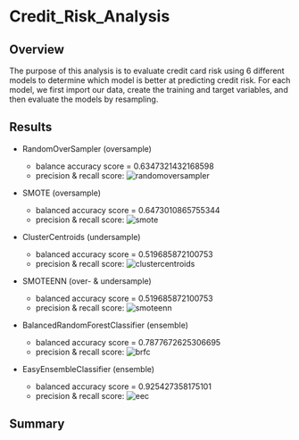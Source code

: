 # Credit_Risk_Analysis

## Overview
The purpose of this analysis is to evaluate credit card risk using 6 different models to determine which model is better at predicting credit risk. For each model, we first import our data, create the training and target variables, and then evaluate the models by resampling. 

## Results

- RandomOverSampler (oversample)
  - balance accuracy score = 0.6347321432168598
  - precision & recall score:
  ![randomoversampler](https://user-images.githubusercontent.com/71397190/107890426-b269b800-6ede-11eb-932e-6dd283c5d307.PNG)
  
- SMOTE (oversample)
  - balanced accuracy score = 0.6473010865755344
   - precision & recall score:
   ![smote](https://user-images.githubusercontent.com/71397190/107890427-b3024e80-6ede-11eb-8827-3559d53ec5c1.PNG)

- ClusterCentroids (undersample)
  - balanced accuracy score = 0.519685872100753
   - precision & recall score: 
   ![clustercentroids](https://user-images.githubusercontent.com/71397190/107890424-b269b800-6ede-11eb-84bf-90051c158803.PNG)

- SMOTEENN (over- & undersample)
  - balanced accuracy score = 0.519685872100753
  - precision & recall score:
  ![smoteenn](https://user-images.githubusercontent.com/71397190/107890428-b3024e80-6ede-11eb-9261-58baacab7417.PNG)

- BalancedRandomForestClassifier (ensemble)
  - balanced accuracy score = 0.7877672625306695
  - precision & recall score: 
  ![brfc](https://user-images.githubusercontent.com/71397190/107890423-b269b800-6ede-11eb-9e3f-e7041973a009.PNG)
  
- EasyEnsembleClassifier (ensemble)
  - balanced accuracy score = 0.925427358175101
  - precision & recall score: 
  ![eec](https://user-images.githubusercontent.com/71397190/107890425-b269b800-6ede-11eb-9041-2fecd066912c.PNG)
  
## Summary
